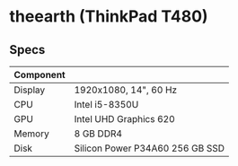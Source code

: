 # theearth (ThinkPad T480)
## Specs
| Component |  |
| - | - |
| Display | 1920x1080, 14", 60 Hz |
| CPU | Intel i5-8350U |
| GPU | Intel UHD Graphics 620 |
| Memory | 8 GB DDR4 |
| Disk | Silicon Power P34A60 256 GB SSD |